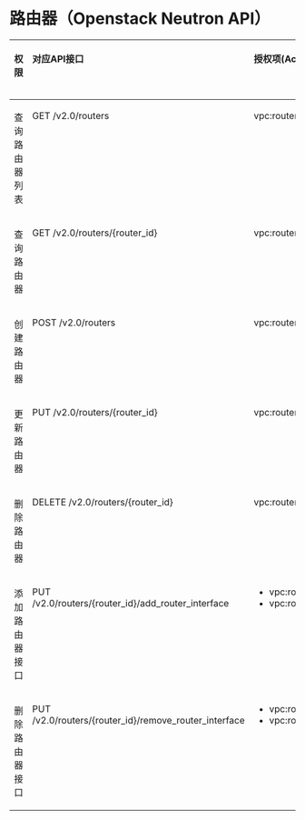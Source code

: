 # 路由器（Openstack Neutron API）<a name="vpc_permission_0013"></a>

<a name="table12370152544218"></a>
<table><thead align="left"><tr id="row54522258420"><th class="cellrowborder" valign="top" width="12.959999999999999%" id="mcps1.1.6.1.1"><p id="p6174435204812"><a name="p6174435204812"></a><a name="p6174435204812"></a>权限</p>
</th>
<th class="cellrowborder" valign="top" width="30.42%" id="mcps1.1.6.1.2"><p id="p8174113504816"><a name="p8174113504816"></a><a name="p8174113504816"></a>对应API接口</p>
</th>
<th class="cellrowborder" valign="top" width="26.650000000000002%" id="mcps1.1.6.1.3"><p id="p8701346133717"><a name="p8701346133717"></a><a name="p8701346133717"></a>授权项(Action)</p>
</th>
<th class="cellrowborder" valign="top" width="15.21%" id="mcps1.1.6.1.4"><p id="p5985736163016"><a name="p5985736163016"></a><a name="p5985736163016"></a>IAM项目(Project)</p>
</th>
<th class="cellrowborder" valign="top" width="14.760000000000002%" id="mcps1.1.6.1.5"><p id="p8985133619300"><a name="p8985133619300"></a><a name="p8985133619300"></a>企业项目(Enterprise Project)</p>
</th>
</tr>
</thead>
<tbody><tr id="row184535258423"><td class="cellrowborder" valign="top" width="12.959999999999999%" headers="mcps1.1.6.1.1 "><p id="p739783814417"><a name="p739783814417"></a><a name="p739783814417"></a>查询路由器列表</p>
</td>
<td class="cellrowborder" valign="top" width="30.42%" headers="mcps1.1.6.1.2 "><p id="p18453152554210"><a name="p18453152554210"></a><a name="p18453152554210"></a>GET /v2.0/routers</p>
</td>
<td class="cellrowborder" valign="top" width="26.650000000000002%" headers="mcps1.1.6.1.3 "><p id="p155319335423"><a name="p155319335423"></a><a name="p155319335423"></a>vpc:routers:get</p>
</td>
<td class="cellrowborder" valign="top" width="15.21%" headers="mcps1.1.6.1.4 "><p id="p1475655902719"><a name="p1475655902719"></a><a name="p1475655902719"></a>√</p>
</td>
<td class="cellrowborder" valign="top" width="14.760000000000002%" headers="mcps1.1.6.1.5 "><p id="p153706545313"><a name="p153706545313"></a><a name="p153706545313"></a>×</p>
</td>
</tr>
<tr id="row745342513426"><td class="cellrowborder" valign="top" width="12.959999999999999%" headers="mcps1.1.6.1.1 "><p id="p153978386410"><a name="p153978386410"></a><a name="p153978386410"></a>查询路由器</p>
</td>
<td class="cellrowborder" valign="top" width="30.42%" headers="mcps1.1.6.1.2 "><p id="p345362534211"><a name="p345362534211"></a><a name="p345362534211"></a>GET /v2.0/routers/{router_id}</p>
</td>
<td class="cellrowborder" valign="top" width="26.650000000000002%" headers="mcps1.1.6.1.3 "><p id="p5859534164219"><a name="p5859534164219"></a><a name="p5859534164219"></a>vpc:routers:get</p>
</td>
<td class="cellrowborder" valign="top" width="15.21%" headers="mcps1.1.6.1.4 "><p id="p167561459142711"><a name="p167561459142711"></a><a name="p167561459142711"></a>√</p>
</td>
<td class="cellrowborder" valign="top" width="14.760000000000002%" headers="mcps1.1.6.1.5 "><p id="p1370175418319"><a name="p1370175418319"></a><a name="p1370175418319"></a>×</p>
</td>
</tr>
<tr id="row54531525184217"><td class="cellrowborder" valign="top" width="12.959999999999999%" headers="mcps1.1.6.1.1 "><p id="p103976387420"><a name="p103976387420"></a><a name="p103976387420"></a>创建路由器</p>
</td>
<td class="cellrowborder" valign="top" width="30.42%" headers="mcps1.1.6.1.2 "><p id="p15453925114210"><a name="p15453925114210"></a><a name="p15453925114210"></a>POST /v2.0/routers</p>
</td>
<td class="cellrowborder" valign="top" width="26.650000000000002%" headers="mcps1.1.6.1.3 "><p id="p2990735114210"><a name="p2990735114210"></a><a name="p2990735114210"></a>vpc:routers:create</p>
</td>
<td class="cellrowborder" valign="top" width="15.21%" headers="mcps1.1.6.1.4 "><p id="p9757145912271"><a name="p9757145912271"></a><a name="p9757145912271"></a>√</p>
</td>
<td class="cellrowborder" valign="top" width="14.760000000000002%" headers="mcps1.1.6.1.5 "><p id="p19370155411318"><a name="p19370155411318"></a><a name="p19370155411318"></a>×</p>
</td>
</tr>
<tr id="row174531925144217"><td class="cellrowborder" valign="top" width="12.959999999999999%" headers="mcps1.1.6.1.1 "><p id="p1139718381747"><a name="p1139718381747"></a><a name="p1139718381747"></a>更新路由器</p>
</td>
<td class="cellrowborder" valign="top" width="30.42%" headers="mcps1.1.6.1.2 "><p id="p84531425114218"><a name="p84531425114218"></a><a name="p84531425114218"></a>PUT /v2.0/routers/{router_id}</p>
</td>
<td class="cellrowborder" valign="top" width="26.650000000000002%" headers="mcps1.1.6.1.3 "><p id="p1124333711420"><a name="p1124333711420"></a><a name="p1124333711420"></a>vpc:routers:update</p>
</td>
<td class="cellrowborder" valign="top" width="15.21%" headers="mcps1.1.6.1.4 "><p id="p187577594276"><a name="p187577594276"></a><a name="p187577594276"></a>√</p>
</td>
<td class="cellrowborder" valign="top" width="14.760000000000002%" headers="mcps1.1.6.1.5 "><p id="p10370105493116"><a name="p10370105493116"></a><a name="p10370105493116"></a>×</p>
</td>
</tr>
<tr id="row1345318250425"><td class="cellrowborder" valign="top" width="12.959999999999999%" headers="mcps1.1.6.1.1 "><p id="p143970384417"><a name="p143970384417"></a><a name="p143970384417"></a>删除路由器</p>
</td>
<td class="cellrowborder" valign="top" width="30.42%" headers="mcps1.1.6.1.2 "><p id="p1045312259426"><a name="p1045312259426"></a><a name="p1045312259426"></a>DELETE /v2.0/routers/{router_id}</p>
</td>
<td class="cellrowborder" valign="top" width="26.650000000000002%" headers="mcps1.1.6.1.3 "><p id="p1094017388427"><a name="p1094017388427"></a><a name="p1094017388427"></a>vpc:routers:delete</p>
</td>
<td class="cellrowborder" valign="top" width="15.21%" headers="mcps1.1.6.1.4 "><p id="p1267045134615"><a name="p1267045134615"></a><a name="p1267045134615"></a>√</p>
</td>
<td class="cellrowborder" valign="top" width="14.760000000000002%" headers="mcps1.1.6.1.5 "><p id="p6670155114465"><a name="p6670155114465"></a><a name="p6670155114465"></a>×</p>
</td>
</tr>
<tr id="row545315256423"><td class="cellrowborder" valign="top" width="12.959999999999999%" headers="mcps1.1.6.1.1 "><p id="p1339716386413"><a name="p1339716386413"></a><a name="p1339716386413"></a>添加路由器接口</p>
</td>
<td class="cellrowborder" valign="top" width="30.42%" headers="mcps1.1.6.1.2 "><p id="p1045312515428"><a name="p1045312515428"></a><a name="p1045312515428"></a>PUT /v2.0/routers/{router_id}/add_router_interface</p>
</td>
<td class="cellrowborder" valign="top" width="26.650000000000002%" headers="mcps1.1.6.1.3 "><a name="ul15454162520421"></a><a name="ul15454162520421"></a><ul id="ul15454162520421"><li>vpc:routers:addInterface</li><li>vpc:routers:get</li></ul>
</td>
<td class="cellrowborder" valign="top" width="15.21%" headers="mcps1.1.6.1.4 "><p id="p5670165120466"><a name="p5670165120466"></a><a name="p5670165120466"></a>√</p>
</td>
<td class="cellrowborder" valign="top" width="14.760000000000002%" headers="mcps1.1.6.1.5 "><p id="p167055174612"><a name="p167055174612"></a><a name="p167055174612"></a>×</p>
</td>
</tr>
<tr id="row145472554213"><td class="cellrowborder" valign="top" width="12.959999999999999%" headers="mcps1.1.6.1.1 "><p id="p1539712389410"><a name="p1539712389410"></a><a name="p1539712389410"></a>删除路由器接口</p>
</td>
<td class="cellrowborder" valign="top" width="30.42%" headers="mcps1.1.6.1.2 "><p id="p1745412518421"><a name="p1745412518421"></a><a name="p1745412518421"></a>PUT /v2.0/routers/{router_id}/remove_router_interface</p>
</td>
<td class="cellrowborder" valign="top" width="26.650000000000002%" headers="mcps1.1.6.1.3 "><a name="ul18454122574216"></a><a name="ul18454122574216"></a><ul id="ul18454122574216"><li>vpc:routers:removeInterface</li><li>vpc:routers:get</li></ul>
</td>
<td class="cellrowborder" valign="top" width="15.21%" headers="mcps1.1.6.1.4 "><p id="p124481181145"><a name="p124481181145"></a><a name="p124481181145"></a>√</p>
</td>
<td class="cellrowborder" valign="top" width="14.760000000000002%" headers="mcps1.1.6.1.5 "><p id="p1448587419"><a name="p1448587419"></a><a name="p1448587419"></a>×</p>
</td>
</tr>
</tbody>
</table>

